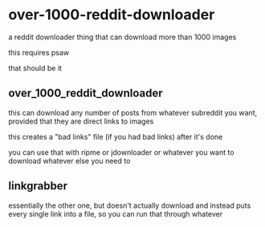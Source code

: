 # over-1000-reddit-downloader
a reddit downloader thing that can download more than 1000 images


this requires psaw

that should be it


## over_1000_reddit_downloader
this can download any number of posts from whatever subreddit you want, provided that they are direct links to images

this creates a "bad links" file (if you had bad links) after it's done

you can use that with ripme or jdownloader or whatever you want to download whatever else you need to

## linkgrabber
essentially the other one, but doesn't actually download and instead puts every single link into a file, so you can run that through whatever
